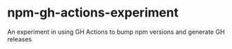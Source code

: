 # npm-gh-actions-experiment
An experiment in using GH Actions to bump npm versions and generate GH releases
